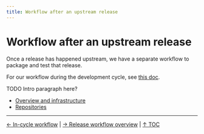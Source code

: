 ```yaml
---
title: Workflow after an upstream release
---
```


# Workflow after an upstream release

Once a release has happened upstream, we have a separate workflow to
package and test that release.

For our workflow during the development cycle, see [this
doc](/what/workflow).

TODO Intro paragraph here?

* [Overview and infrastructure](/what/release-overview)
* [Repositories](/what/release-repos)

----

[← In-cycle workflow](/what/workflow) |
[→ Release workflow overview](/what/release-overview) |
[↑ TOC](/what) 


